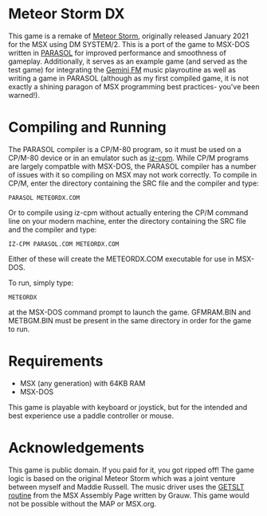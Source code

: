 # Meteor Storm DX
This game is a remake of [Meteor Storm](https://thenetworknomad.itch.io/meteor-storm), originally released January 2021 for the MSX using DM SYSTEM/2. This is a port of the game to MSX-DOS written in [PARASOL](http://www.cpm.z80.de/develop.htm) for improved performance and smoothness of gameplay. Additionally, it serves as an example game (and served as the test game) for integrating the [Gemini FM](https://github.com/TheNetNomad/Gemini-FM) music playroutine as well as writing a game in PARASOL (although as my first compiled game, it is not exactly a shining paragon of MSX programming best practices- you've been warned!).

# Compiling and Running
The PARASOL compiler is a CP/M-80 program, so it must be used on a CP/M-80 device or in an emulator such as [iz-cpm](https://github.com/ivanizag/iz-cpm). While CP/M programs are largely compatble with MSX-DOS, the PARASOL compiler has a number of issues with it so compiling on MSX may not work correctly. To compile in CP/M, enter the directory containing the SRC file and the compiler and type:

`PARASOL METEORDX.COM`

Or to compile using iz-cpm without actually entering the CP/M command line on your modern machine, enter the directory containing the SRC file and the compiler and type:

`IZ-CPM PARASOL.COM METEORDX.COM`

Either of these will create the METEORDX.COM executable for use in MSX-DOS. 

To run, simply type:

`METEORDX` 

at the MSX-DOS command prompt to launch the game. GFMRAM.BIN and METBGM.BIN must be present in the same directory in order for the game to run.

# Requirements 
- MSX (any generation) with 64KB RAM
- MSX-DOS

This game is playable with keyboard or joystick, but for the intended and best experience use a paddle controller or mouse.

# Acknowledgements
This game is public domain. If you paid for it, you got ripped off! The game logic is based on the original Meteor Storm which was a joint venture between myself and Maddie Russell. The music driver uses the [GETSLT routine](http://map.grauw.nl/sources/getslot.php) from the MSX Assembly Page written by Grauw. This game would not be possible without the MAP or MSX.org.
